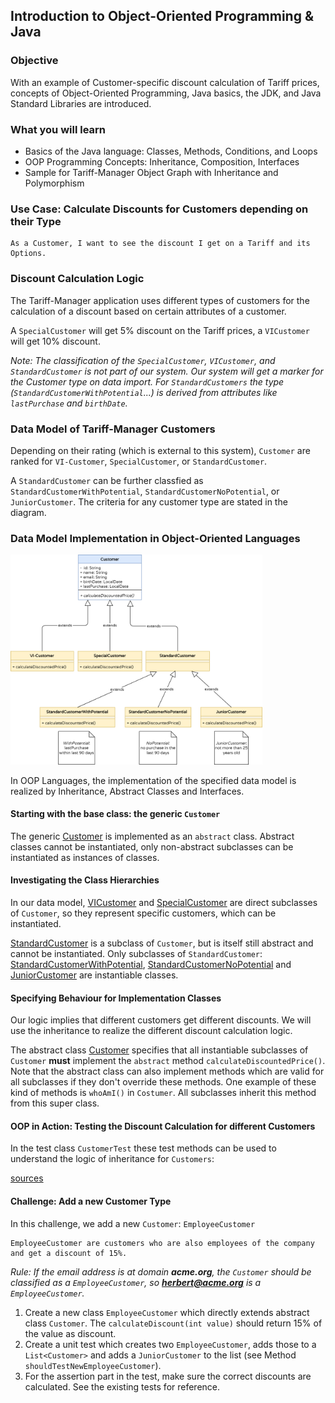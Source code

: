 ## Introduction to Object-Oriented Programming & Java

### Objective

With an example of Customer-specific discount calculation of Tariff prices, concepts of Object-Oriented Programming, Java basics, the JDK, and Java Standard Libraries are introduced.  

### What you will learn

* Basics of the Java language: Classes, Methods, Conditions, and Loops
* OOP Programming Concepts: Inheritance, Composition, Interfaces
* Sample for Tariff-Manager Object Graph with Inheritance and Polymorphism

### Use Case: Calculate Discounts for Customers depending on their Type

```
As a Customer, I want to see the discount I get on a Tariff and its Options.
```

### Discount Calculation Logic

The Tariff-Manager application uses different types of customers for the calculation of a discount based on certain attributes of a customer. 

A `SpecialCustomer` will get 5% discount on the Tariff prices, a `VICustomer` will get 10% discount. 

_Note: The classification of the `SpecialCustomer`, `VICustomer`, and `StandardCustomer` is not part of our system. Our system will get a marker for the Customer type on data import. For `StandardCustomers` the type (`StandardCustomerWithPotential`...) is derived from attributes like `lastPurchase` and `birthDate`._

### Data Model of Tariff-Manager Customers

Depending on their rating (which is external to this system), `Customer` are ranked for `VI-Customer`, `SpecialCustomer`, or `StandardCustomer`.  

A `StandardCustomer` can be further classfied as `StandardCustomerWithPotential`, `StandardCustomerNoPotential`, or `JuniorCustomer`. The criteria for any customer type are stated in the diagram.

### Data Model Implementation in Object-Oriented Languages

<img src="../../../docs/img/oop1-customer.png" width="80%"/>

In OOP Languages, the implementation of the specified data model is realized by Inheritance, Abstract Classes and Interfaces.

#### Starting with the base class: the generic `Customer`

The generic [Customer](../../../src/main/java/dev/wcs/nad/tariffmanager/customer/model/Customer.java) is implemented as an `abstract` class. Abstract classes cannot be instantiated, only non-abstract subclasses can be instantiated as instances of classes.

#### Investigating the Class Hierarchies

In our data model, [VICustomer](../../../src/main/java/dev/wcs/nad/tariffmanager/customer/model/VICustomer.java) and [SpecialCustomer](../../../src/main/java/dev/wcs/nad/tariffmanager/customer/model/SpecialCustomer.java) are direct subclasses of `Customer`, so they represent specific customers, which can be instantiated.

[StandardCustomer](../../../src/main/java/dev/wcs/nad/tariffmanager/customer/model/StandardCustomer.java) is a subclass of `Customer`, but is itself still abstract and cannot be instantiated. Only subclasses of `StandardCustomer`: [StandardCustomerWithPotential](../../../src/main/java/dev/wcs/nad/tariffmanager/customer/model/StandardCustomerWithPotential.java), [StandardCustomerNoPotential](../../../src/main/java/dev/wcs/nad/tariffmanager/customer/model/StandardCustomerNoPotential.java) and [JuniorCustomer](../../../src/main/java/dev/wcs/nad/tariffmanager/customer/model/JuniorCustomer.java) are instantiable classes.

#### Specifying Behaviour for Implementation Classes

Our logic implies that different customers get different discounts. We will use the inheritance to realize the different discount calculation logic.

The abstract class [Customer](../../../src/main/java/dev/wcs/nad/tariffmanager/customer/model/Customer.java) specifies that all instantiable subclasses of `Customer` **must** implement the `abstract` method `calculateDiscountedPrice()`. Note that the abstract class can also implement methods which are valid for all subclasses if they don't override these methods. One example of these kind of methods is `whoAmI()` in `Costumer`. All subclasses inherit this method from this super class.

#### OOP in Action: Testing the Discount Calculation for different Customers

In the test class `CustomerTest` these test methods can be used to understand the logic of inheritance for `Customers`:

[sources](../../../src/test/java/dev/wcs/nad/tariffmanager/customer/CustomerTest.java)

#### Challenge: Add a new Customer Type

In this challenge, we add a new `Customer`: `EmployeeCustomer`

```
EmployeeCustomer are customers who are also employees of the company and get a discount of 15%. 
```
_Rule: If the email address is at domain **acme.org**, the `Customer` should be classified as a `EmployeeCustomer`, so **herbert@acme.org** is a `EmployeeCustomer`._

1. Create a new class `EmployeeCustomer` which directly extends abstract class `Customer`. The `calculateDiscount(int value)` should return 15% of the value as discount.
2. Create a unit test which creates two `EmployeeCustomer`, adds those to a `List<Customer>` and adds a `JuniorCustomer` to the list (see Method `shouldTestNewEmployeeCustomer`).
3. For the assertion part in the test, make sure the correct discounts are calculated. See the existing tests for reference.